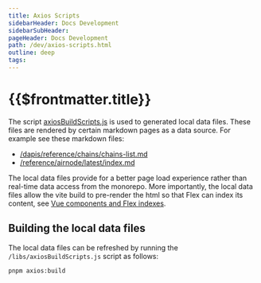 ```yaml
---
title: Axios Scripts
sidebarHeader: Docs Development
sidebarSubHeader:
pageHeader: Docs Development
path: /dev/axios-scripts.html
outline: deep
tags:
---
```


<PageHeader/>

# {{$frontmatter.title}}

The script
[axiosBuildScripts.js](https://github.com/api3dao/vitepress-docs/blob/main/libs/axiosBuildScripts.js)
is used to generated local data files. These files are rendered by certain
markdown pages as a data source. For example see these markdown files:

- [/dapis/reference/chains/chains-list.md](https://raw.githubusercontent.com/api3dao/vitepress-docs/main/docs/dapis/reference/chains/chains-list.md)
- [/reference/airnode/latest/index.md](https://raw.githubusercontent.com/api3dao/vitepress-docs/main/docs/reference/airnode/latest/index.md)

The local data files provide for a better page load experience rather than
real-time data access from the monorepo. More importantly, the local data files
allow the vite build to pre-render the html so that Flex can index its content,
see
[Vue components and Flex indexes](/dev/flexsearch.md#vue-components-and-flex-indexes).

## Building the local data files

The local data files can be refreshed by running the
`/libs/axiosBuildScripts.js` script as follows:

```sh
pnpm axios:build
```
